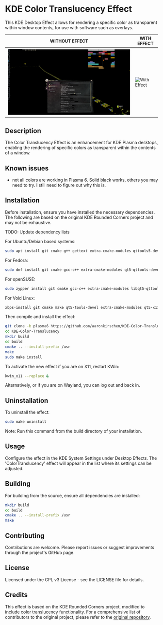 # KDE Color Translucency Effect

This KDE Desktop Effect allows for rendering a specific color as transparent within window contents, for use with software such as overlays.


| WITHOUT EFFECT | WITH EFFECT |
| -------------- | ----------- |
| ![Without Effect](screenshots/screenshot-without-effect.png) | ![With Effect](screenshots/screenshot-with-effect.png) |


## Description

The Color Translucency Effect is an enhancement for KDE Plasma desktops, enabling the rendering of specific colors as transparent within the contents of a window.

## Known issues

* not all colors are working in Plasma 6. Solid black works, others you may need to try. I still need to figure out why this is.

## Installation

Before installation, ensure you have installed the necessary dependencies. The following are based on the original KDE Rounded Corners project and may not be exhaustive.

TODO: Update dependency lists

For Ubuntu/Debian based systems:

```bash
sudo apt install git cmake g++ gettext extra-cmake-modules qttools5-dev libqt5x11extras5-dev libkf5configwidgets-dev libkf5globalaccel-dev libkf5notifications-dev kwin-dev
```

For Fedora:

```bash
sudo dnf install git cmake gcc-c++ extra-cmake-modules qt5-qttools-devel qt5-qttools-static qt5-qtx11extras-devel kf5-kconfigwidgets-devel kf5-kcrash-devel kf5-kguiaddons-devel kf5-kglobalaccel-devel kf5-kio-devel kf5-ki18n-devel kwin-devel qt5-qtbase-devel libepoxy-devel
```

For openSUSE:

```bash
sudo zypper install git cmake gcc-c++ extra-cmake-modules libqt5-qttools-devel libqt5-qtx11extras-devel kconfigwidgets-devel kguiaddons-devel kglobalaccel-devel ki18n-devel knotifications-devel kwin5-devel libQt5Gui-devel libQt5OpenGL-devel libepoxy-devel kwindowsystem-devel libqt5-qtnetworkauth-devel
```

For Void Linux:

```bash
xbps-install git cmake make qt5-tools-devel extra-cmake-modules qt5-x11extras-devel gettext-devel kwin-devel
```

Then compile and install the effect:

```bash
git clone -b plasma6 https://github.com/aaronkirschen/KDE-Color-Translucency.git
cd KDE-Color-Translucency
mkdir build
cd build
cmake .. --install-prefix /usr
make
sudo make install
```

To activate the new effect if you are on X11, restart KWin:

```bash
kwin_x11 --replace &
```

Alternatively, or if you are on Wayland, you can log out and back in.


## Uninstallation

To uninstall the effect:

```bash
sudo make uninstall
```

Note: Run this command from the build directory of your installation.


## Usage

Configure the effect in the KDE System Settings under Desktop Effects. The 'ColorTranslucency' effect will appear in the list where its settings can be adjusted.


## Building

For building from the source, ensure all dependencies are installed:

```bash
mkdir build
cd build
cmake .. --install-prefix /usr
make
```


## Contributing

Contributions are welcome. Please report issues or suggest improvements through the project's GitHub page.


## License

Licensed under the GPL v3 License - see the LICENSE file for details.


## Credits

This effect is based on the KDE Rounded Corners project, modified to include color translucency functionality. For a comprehensive list of contributors to the original project, please refer to the [original repository](https://github.com/matinlotfali/KDE-Rounded-Corners).
